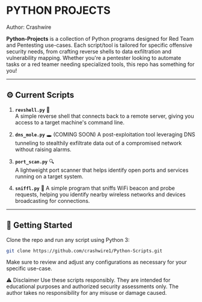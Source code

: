 # PYTHON PROJECTS
                                                    
Author: Crashwire 

**Python-Projects** is a collection of Python programs designed for Red Team and Pentesting use-cases. Each script/tool is tailored for specific offensive security needs, from crafting reverse shells to data exfiltration and vulnerability mapping. Whether you're a pentester looking to automate tasks or a red teamer needing specialized tools, this repo has something for you!

---

## ⚙️ Current Scripts

1. **`revshell.py`** 🐍  
   A simple reverse shell that connects back to a remote server, giving you access to a target machine's command line.

2. **`dns_mole.py`** 🕳️  (COMING SOON)
   A post-exploitation tool leveraging DNS tunneling to stealthily exfiltrate data out of a compromised network without raising alarms.

4. **`port_scan.py`** 🔍  
   A lightweight port scanner that helps identify open ports and services running on a target system. 

5. **`sniffl.py`** 📡
   A simple program that sniffs WiFi beacon and probe requests, helping you identify nearby wireless networks and devices broadcasting for connections.
---

## 🚀 Getting Started

Clone the repo and run any script using Python 3:

```bash
git clone https://github.com/crashwire1/Python-Scripts.git
```
Make sure to review and adjust any configurations as necessary for your specific use-case.

⚠️ Disclaimer
Use these scripts responsibly. They are intended for educational purposes and authorized security assessments only. The author takes no responsibility for any misuse or damage caused.

